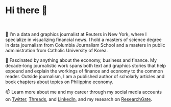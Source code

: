 <h1> Hi there 👋 </h1>
<br>

👀 I’m a data and graphics journalist at Reuters in New York, where I specialize in visualizing financial news. I hold a masters of science degree in data journalism from Columbia Journalism School and a masters in public administration from Catholic University of Korea.

💞️ Fascinated by anything about the economy, business and finance. My decade-long journalistic work spans both text and graphics stories that help expound and explain the workings of finance and economy to the common reader. Outside journalism, I am a published author of scholarly articles and book chapters about topics on Philippine economy.  

📫 Learn more about me and my career through my social media accounts on [Twitter](https://twitter.com/prinzmagtulis), [Threads](https://www.threads.net/@prinzmagtulis), and [LinkedIn](https://www.linkedin.com/in/prinzmagtulis/), and my research on [ResearchGate](https://www.researchgate.net/profile/Prinz-Magtulis).
